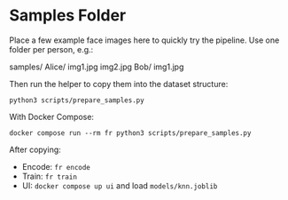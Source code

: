 # Samples Folder

Place a few example face images here to quickly try the pipeline. Use one folder per person, e.g.:

samples/
  Alice/
    img1.jpg
    img2.jpg
  Bob/
    img1.jpg

Then run the helper to copy them into the dataset structure:

```
python3 scripts/prepare_samples.py
```

With Docker Compose:

```
docker compose run --rm fr python3 scripts/prepare_samples.py
```

After copying:

- Encode: `fr encode`
- Train: `fr train`
- UI: `docker compose up ui` and load `models/knn.joblib`

